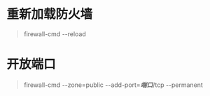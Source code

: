# 重新加载防火墙

> firewall-cmd --reload

# 开放端口

> firewall-cmd --zone=public --add-port=***端口***/tcp --permanent